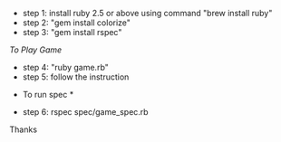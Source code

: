 - step 1: install ruby 2.5 or above using command "brew install ruby"
- step 2: "gem install colorize"
- step 3: "gem install rspec"

*To Play Game*

- step 4: "ruby game.rb"
- step 5: follow the instruction

* To run spec *

- step 6: rspec spec/game_spec.rb


Thanks
